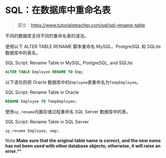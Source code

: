 # SQL：在数据库中重命名表

> 原文：<https://www.tutorialsteacher.com/sql/sql-rename-table>

不同的数据库支持不同的重命名表的语法。

使用以下 ALTER TABLE RENAME 脚本重命名 MySQL、PostgreSQL 和 SQLite 数据库中的表名。

SQL Script: Rename Table in MySQL, PostgreSQL, and SQLite 

```sql
ALTER TABLE Employee RENAME TO Emp; 
```

以下语句将把 Oracle 数据库中的`Employee`表重命名为`TempEmployee`。

SQL Script: Rename Table in Oracle 

```sql
RENAME Employee TO TempEmployee; 
```

使用`sp_rename`内置存储过程重命名 SQL Server 数据库中的表。

SQL Script: Rename Table in SQL Server 

```sql
sp_rename Employee, emp; 
```

Note:**Make sure that the original table name is correct, and the new name has not been used with other database objects; otherwise, it will raise an error.****